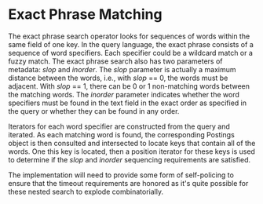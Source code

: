 # Exact Phrase Matching

The exact phrase search operator looks for sequences of words within the same field of one key. In the query language, the exact phrase consists of a sequence of word specifiers.
Each specifier could be a wildcard match or a fuzzy match.
The exact phrase search also has two parameters of metadata: _slop_ and _inorder_. The _slop_ parameter is actually a maximum distance between the words, i.e., with _slop_ == 0, the words must be adjacent. With _slop_ == 1, there can be 0 or 1 non-matching words between the matching words. The _inorder_ parameter indicates whether the word specifiers must be found in the text field in the exact order as specified in the query or whether they can be found in any order.

Iterators for each word specifier are constructed from the query and iterated. As each matching word is found, the corresponding Postings object is then consulted and intersected to locate keys that contain all of the words. One this key is located, then a position iterator for these keys is used to determine if the _slop_ and _inorder_ sequencing requirements are satisfied.

The implementation will need to provide some form of self-policing to ensure that the timeout requirements are honored as it's quite possible for these nested search to explode combinatorially.
